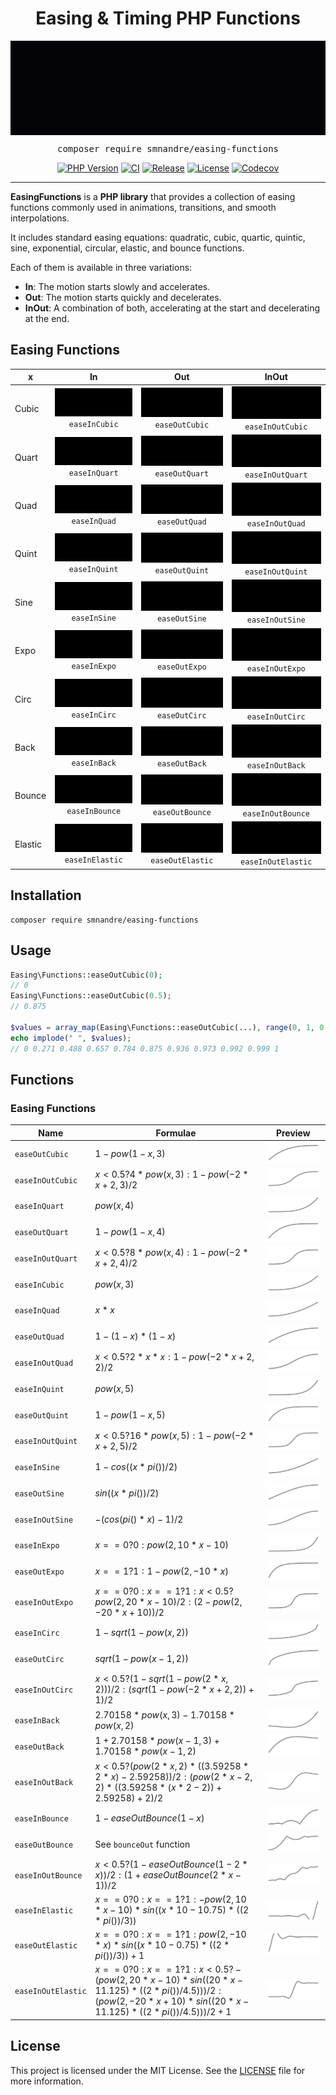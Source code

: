 <h1 align=center>Easing & Timing PHP Functions</h1>
<img src="./easing-functions.svg" alt="Easing Functions" align="center">
<div align="center"><pre>composer require smnandre/easing-functions</pre></div>
<div align="center">

[![PHP Version](https://img.shields.io/badge/%C2%A0php-%3E%3D%208.3-777BB4.svg?logo=php&logoColor=white)](https://github.com/smnandre/easing-functions/blob/main/composer.json)
[![CI](https://github.com/smnandre/easing-functions/actions/workflows/CI.yaml/badge.svg)](https://github.com/smnandre/easing-functions/actions)
[![Release](https://img.shields.io/github/v/release/smnandre/easing-functions)](https://github.com/smnandre/easing-functions/releases)
[![License](https://img.shields.io/github/license/smnandre/easing-functions?color=cc67ff)](https://github.com/smnandre/easing-functions/blob/main/LICENSE)
[![Codecov](https://codecov.io/gh/smnandre/easing-functions/graph/badge.svg?token=RC8Z6F4SPC)](https://codecov.io/gh/smnandre/easing-functions)

</div>

---

**EasingFunctions** is a **PHP library** that provides a collection of easing functions commonly used in animations, transitions, and smooth interpolations.

It includes standard easing equations: quadratic, cubic, quartic, quintic, sine, exponential, circular, elastic, and bounce functions.

Each of them is available in three variations:
* **In**: The motion starts slowly and accelerates.
* **Out**: The motion starts quickly and decelerates.
* **InOut**: A combination of both, accelerating at the start and decelerating at the end.

## Easing Functions

| x       |                               In                               |                               Out                                 |                                   InOut                                 |
|---------|:--------------------------------------------------------------:|:-----------------------------------------------------------------:|:-----------------------------------------------------------------------:|
| Cubic   |    ![Ease In Cubic](img/easeInCubic.svg) <br> `easeInCubic`    |    ![Ease Out Cubic](img/easeOutCubic.svg) <br> `easeOutCubic`    |    ![Ease InOut Cubic](img/easeInOutCubic.svg) <br> `easeInOutCubic`    |
| Quart   |    ![Ease In Quart](img/easeInQuart.svg) <br> `easeInQuart`    |    ![Ease Out Quart](img/easeOutQuart.svg) <br> `easeOutQuart`    |    ![Ease InOut Quart](img/easeInOutQuart.svg) <br> `easeInOutQuart`    |
| Quad    |     ![Ease In Quad](img/easeInQuad.svg) <br> `easeInQuad`      |     ![Ease Out Quad](img/easeOutQuad.svg) <br> `easeOutQuad`      |     ![Ease InOut Quad](img/easeInOutQuad.svg) <br> `easeInOutQuad`      |
| Quint   |    ![Ease In Quint](img/easeInQuint.svg) <br> `easeInQuint`    |    ![Ease Out Quint](img/easeOutQuint.svg) <br> `easeOutQuint`    |    ![Ease InOut Quint](img/easeInOutQuint.svg) <br> `easeInOutQuint`    |
| Sine    |     ![Ease In Sine](img/easeInSine.svg) <br> `easeInSine`      |     ![Ease Out Sine](img/easeOutSine.svg) <br> `easeOutSine`      |     ![Ease InOut Sine](img/easeInOutSine.svg) <br> `easeInOutSine`      |
| Expo    |     ![Ease In Expo](img/easeInExpo.svg) <br> `easeInExpo`      |     ![Ease Out Expo](img/easeOutExpo.svg) <br> `easeOutExpo`      |     ![Ease InOut Expo](img/easeInOutExpo.svg) <br> `easeInOutExpo`      |
| Circ    |     ![Ease In Circ](img/easeInCirc.svg) <br> `easeInCirc`      |     ![Ease Out Circ](img/easeOutCirc.svg) <br> `easeOutCirc`      |     ![Ease InOut Circ](img/easeInOutCirc.svg) <br> `easeInOutCirc`      |
| Back    |     ![Ease In Back](img/easeInBack.svg) <br> `easeInBack`      |     ![Ease Out Back](img/easeOutBack.svg) <br> `easeOutBack`      |     ![Ease InOut Back](img/easeInOutBack.svg) <br> `easeInOutBack`      |
| Bounce  |  ![Ease In Bounce](img/easeInBounce.svg) <br> `easeInBounce`   |  ![Ease Out Bounce](img/easeOutBounce.svg) <br> `easeOutBounce`   |  ![Ease InOut Bounce](img/easeInOutBounce.svg) <br> `easeInOutBounce`   |
| Elastic | ![Ease In Elastic](img/easeInElastic.svg) <br> `easeInElastic` | ![Ease Out Elastic](img/easeOutElastic.svg) <br> `easeOutElastic` | ![Ease InOut Elastic](img/easeInOutElastic.svg) <br> `easeInOutElastic` |



## Installation

```shell
composer require smnandre/easing-functions
```

## Usage

```php
Easing\Functions::easeOutCubic(0);
// 0
Easing\Functions::easeOutCubic(0.5);
// 0.875

$values = array_map(Easing\Functions::easeOutCubic(...), range(0, 1, 0.1));
echo implode(" ", $values);
// 0 0.271 0.488 0.657 0.784 0.875 0.936 0.973 0.992 0.999 1
```

## Functions

### Easing Functions

| Name             | Formulae                                                 | Preview                                            |
|------------------|----------------------------------------------------------|----------------------------------------------------|
| `easeOutCubic`   | $`1 - pow(1 - x, 3)`$                                    | ![easeOutCubic PHP](img/easeOutCubic_line.svg)     |
| `easeInOutCubic` | $`x < 0.5 ? 4 * pow(x, 3) : 1 - pow(-2 * x + 2, 3) / 2`$ | ![easeInOutCubic PHP](img/easeInOutCubic_line.svg) |
| `easeInQuart`    | $`pow(x, 4)`$                                            | ![easeInQuart PHP](img/easeInQuart_line.svg)       |
| `easeOutQuart`   | $`1 - pow(1 - x, 4)`$                                    | ![easeOutQuart PHP](img/easeOutQuart_line.svg)     |
| `easeInOutQuart` | $`x < 0.5 ? 8 * pow(x, 4) : 1 - pow(-2 * x + 2, 4) / 2`$ | ![easeInOutQuart PHP](img/easeInOutQuart_line.svg) |
| `easeInCubic`    | $`pow(x, 3)`$                                            | ![easeInCubic PHP](img/easeInCubic_line.svg)       |
| `easeInQuad`     | $`x * x`$                                                | ![easeInQuad PHP](img/easeInQuad_line.svg)         |
| `easeOutQuad`    | $`1 - (1 - x) * (1 - x)`$                                | ![easeOutQuad PHP](img/easeOutQuad_line.svg)       |
| `easeInOutQuad`  | $`x < 0.5 ? 2 * x * x : 1 - pow(-2 * x + 2, 2) / 2`$     | ![easeInOutQuad PHP](img/easeInOutQuad_line.svg)   |
| `easeInQuint`    | $`pow(x, 5)`$                                            | ![easeInQuint PHP](img/easeInQuint_line.svg)       |   
| `easeOutQuint`   | $`1 - pow(1 - x, 5)`$                                    | ![easeOutQuint PHP](img/easeOutQuint_line.svg)     |
| `easeInOutQuint` | $`x < 0.5 ? 16 * pow(x, 5) : 1 - pow(-2 * x + 2, 5) / 2`$ | ![easeInOutQuint PHP](img/easeInOutQuint_line.svg) |
| `easeInSine`     | $`1 - cos((x * pi()) / 2)`$                              | ![easeInSine PHP](img/easeInSine_line.svg)         |
| `easeOutSine`    | $`sin((x * pi()) / 2)`$                                  | ![easeOutSine PHP](img/easeOutSine_line.svg)       |
| `easeInOutSine`  | $`-(cos(pi() * x) - 1) / 2`$                            | ![easeInOutSine PHP](img/easeInOutSine_line.svg)   |
| `easeInExpo`     | $`x == 0 ? 0 : pow(2, 10 * x - 10)`$                    | ![easeInExpo PHP](img/easeInExpo_line.svg)         |
| `easeOutExpo`    | $`x == 1 ? 1 : 1 - pow(2, -10 * x)`$                    | ![easeOutExpo PHP](img/easeOutExpo_line.svg)       |
| `easeInOutExpo`  | $`x == 0 ? 0 : x == 1 ? 1 : x < 0.5 ? pow(2, 20 * x - 10) / 2 : (2 - pow(2, -20 * x + 10)) / 2`$ | ![easeInOutExpo PHP](img/easeInOutExpo_line.svg) |
| `easeInCirc`     | $`1 - sqrt(1 - pow(x, 2))`$                             | ![easeInCirc PHP](img/easeInCirc_line.svg)         |
| `easeOutCirc`    | $`sqrt(1 - pow(x - 1, 2))`$                             | ![easeOutCirc PHP](img/easeOutCirc_line.svg)       |
| `easeInOutCirc`  | $`x < 0.5 ? (1 - sqrt(1 - pow(2 * x, 2))) / 2 : (sqrt(1 - pow(-2 * x + 2, 2)) + 1) / 2`$ | ![easeInOutCirc PHP](img/easeInOutCirc_line.svg) |
| `easeInBack`     | $`2.70158 * pow(x, 3) - 1.70158 * pow(x, 2)`$           | ![easeInBack PHP](img/easeInBack_line.svg)         |
| `easeOutBack`    | $`1 + 2.70158 * pow(x - 1, 3) + 1.70158 * pow(x - 1, 2)`$ | ![easeOutBack PHP](img/easeOutBack_line.svg)       |
| `easeInOutBack`  | $`x < 0.5 ? (pow(2 * x, 2) * ((3.59258 * 2 * x) - 2.59258)) / 2 : (pow(2 * x - 2, 2) * ((3.59258 * (x * 2 - 2)) + 2.59258) + 2) / 2`$ | ![easeInOutBack PHP](img/easeInOutBack_line.svg) |
| `easeInBounce`   | $`1 - easeOutBounce(1 - x)`$                            | ![easeInBounce PHP](img/easeInBounce_line.svg)     |
| `easeOutBounce`  | See `bounceOut` function                                 | ![easeOutBounce PHP](img/easeOutBounce_line.svg)   |
| `easeInOutBounce`| $`x < 0.5 ? (1 - easeOutBounce(1 - 2 * x)) / 2 : (1 + easeOutBounce(2 * x - 1)) / 2`$ | ![easeInOutBounce PHP](img/easeInOutBounce_line.svg) |
| `easeInElastic`  | $`x == 0 ? 0 : x == 1 ? 1 : -pow(2, 10 * x - 10) * sin((x * 10 - 10.75) * ((2 * pi()) / 3))`$ | ![easeInElastic PHP](img/easeInElastic_line.svg) |
| `easeOutElastic` | $`x == 0 ? 0 : x == 1 ? 1 : pow(2, -10 * x) * sin((x * 10 - 0.75) * ((2 * pi()) / 3)) + 1`$ | ![easeOutElastic PHP](img/easeOutElastic_line.svg) |
| `easeInOutElastic`| $`x == 0 ? 0 : x == 1 ? 1 : x < 0.5 ? -(pow(2, 20 * x - 10) * sin((20 * x - 11.125) * ((2 * pi()) / 4.5))) / 2 : (pow(2, -20 * x + 10) * sin((20 * x - 11.125) * ((2 * pi()) / 4.5))) / 2 + 1`$ | ![easeInOutElastic PHP](img/easeInOutElastic_line.svg) |

## License

This project is licensed under the MIT License. See the [LICENSE](./LICENSE) file for more information.

